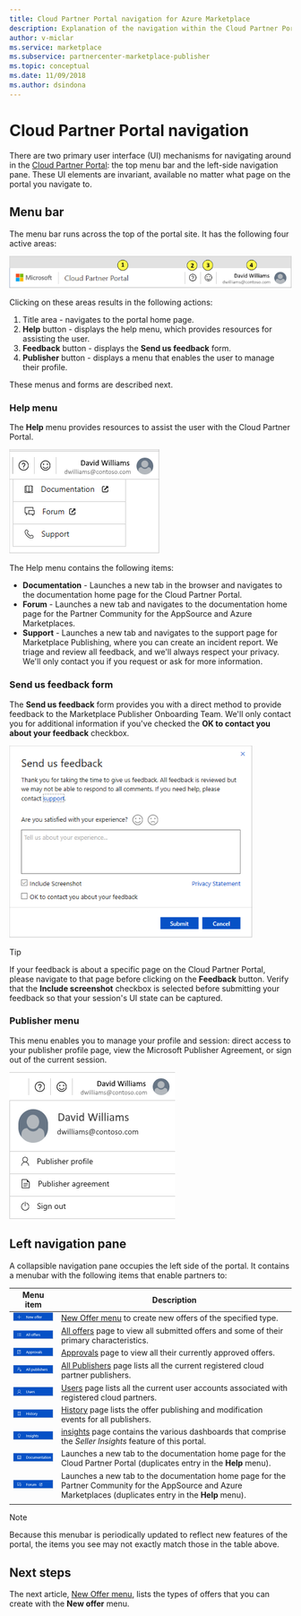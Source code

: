 ```yaml
---
title: Cloud Partner Portal navigation for Azure Marketplace 
description: Explanation of the navigation within the Cloud Partner Portal for Azure Marketplace.
author: v-miclar
ms.service: marketplace
ms.subservice: partnercenter-marketplace-publisher
ms.topic: conceptual
ms.date: 11/09/2018
ms.author: dsindona
---
```


# Cloud Partner Portal navigation

There are two primary user interface (UI) mechanisms for navigating around in the [Cloud Partner Portal](https://cloudpartner.azure.com): the top menu bar and the left-side navigation pane.  These UI elements are invariant, available no matter what page on the portal you navigate to.


## Menu bar

The menu bar runs across the top of the portal site.  It has the following four active areas:

![Menu bar](./media/top-menubar1.png)

Clicking on these areas results in the following actions:

1. Title area - navigates to the portal home page.
2. **Help** button - displays the help menu, which provides resources for assisting the user.
3. **Feedback** button - displays the **Send us feedback** form.
4. **Publisher** button - displays a menu that enables the user to manage their profile.

These menus and forms are described next.

### Help menu

The **Help** menu provides resources to assist the user with the Cloud Partner Portal.

![Top menu bar](./media/top-menubar2.png)

The Help menu contains the following items:

- **Documentation** - Launches a new tab in the browser and navigates to the documentation home page for the Cloud Partner Portal. 
- **Forum** - Launches a new tab and navigates to the documentation home page for the Partner Community for the AppSource and Azure Marketplaces.
- **Support** - Launches a new tab and navigates to the support page for Marketplace Publishing, where you can create an incident report.  We triage and review all feedback, and we'll always respect your privacy. We'll only contact you if you request or ask for more information.


### Send us feedback form

The **Send us feedback** form provides you with a direct method to provide feedback to the Marketplace Publisher Onboarding Team.  We'll only contact you for additional information if you've checked the **OK to contact you about your feedback** checkbox.

![Feedback form](./media/feedback-form.png)

> [!TIP]
> If your feedback is about a specific page on the Cloud Partner Portal, please navigate to that page before clicking on the **Feedback** button.  Verify that the **Include screenshot** checkbox is selected before submitting your feedback so that your session's UI state can be captured. 


### Publisher menu

This menu enables you to manage your profile and session: direct access to your publisher profile page, view the Microsoft Publisher Agreement, or sign out of the current session. 

![Publisher menu](./media/publisher-menu.png)


## Left navigation pane

A collapsible navigation pane occupies the left side of the portal.  It contains a menubar with the following items that enable partners to:


|    **Menu item**     |      **Description**                       |
|    -------------     |      ---------------                       |
| ![New Offer item](./media/left-navbar1.png) | [New Offer menu](./cpp-new-offer-menu.md) to create new offers of the specified type. |
| ![All Offers item](./media/left-navbar2.png) | [All offers](./cpp-all-offers-page.md) page to view all submitted offers and some of their primary characteristics. |
| ![Approvals item](./media/left-navbar3.png) | [Approvals](./cpp-approvals-page.md) page to view all their currently approved offers. |
| ![All Publishers item](./media/left-navbar4.png) | [All Publishers](./cpp-all-publishers-page.md) page lists all the current registered cloud partner publishers. |
| ![Users item](./media/left-navbar5.png) | [Users](./cpp-users-page.md) page lists all the current user accounts associated with registered cloud partners. |
| ![History item](./media/left-navbar6.png) | [History](./cpp-history-page.md) page lists the offer publishing and modification events for all publishers. |
| ![Insights item](./media/left-navbar7.png) | [insights](./cpp-insights-page.md) page contains the various dashboards that comprise the *Seller Insights* feature of this portal. |
| ![Documentation item](./media/left-navbar8.png) | Launches a new tab to the documentation home page for the Cloud Partner Portal (duplicates entry in the **Help** menu). |
| ![Forum item](./media/left-navbar9.png)  | Launches a new tab to the documentation home page for the Partner Community for the AppSource and Azure Marketplaces (duplicates entry in the **Help** menu). |
|  |  |

> [!NOTE]
> Because this menubar is periodically updated to reflect new features of the portal, the items you see may not exactly match those in the table above.


## Next steps

The next article, [New Offer menu](./cpp-new-offer-menu.md), lists the types of offers that you can create with the **New offer** menu.
